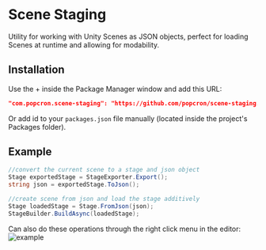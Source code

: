 # Scene Staging
Utility for working with Unity Scenes as JSON objects, perfect for loading Scenes at runtime and allowing for modability.

## Installation
Use the + inside the Package Manager window and add this URL:
```json
"com.popcron.scene-staging": "https://github.com/popcron/scene-staging.git"
```
Or add id to your `packages.json` file manually (located inside the project's Packages folder).

## Example
```cs
//convert the current scene to a stage and json object
Stage exportedStage = StageExporter.Export();
string json = exportedStage.ToJson();

//create scene from json and load the stage additively
Stage loadedStage = Stage.FromJson(json);
StageBuilder.BuildAsync(loadedStage);
```

Can also do these operations through the right click menu in the editor:
![example](https://media.discordapp.net/attachments/784916261871550494/847988115980681256/unknown.png)
